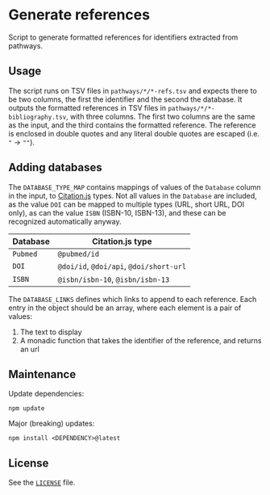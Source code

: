 # Generate references

Script to generate formatted references for identifiers extracted from pathways.

## Usage

The script runs on TSV files in `pathways/*/*-refs.tsv` and expects there to be
two columns, the first the identifier and the second the database. It outputs
the formatted references in TSV files in `pathways/*/*-bibliography.tsv`, with
three columns. The first two columns are the same as the input, and the third
contains the formatted reference. The reference is enclosed in double quotes and
any literal double quotes are escaped (i.e. `"` → `""`).

## Adding databases

The `DATABASE_TYPE_MAP` contains mappings of values of the `Database` column in
the input, to [Citation.js](https://citation.js.org/) types. Not all values in
the `Database` are included, as the value `DOI` can be mapped to multiple types
(URL, short URL, DOI only), as can the value `ISBN` (ISBN-10, ISBN-13), and these
can be recognized automatically anyway.

| Database | Citation.js type |
|----------|------------------|
| `Pubmed` | `@pubmed/id`     |
| `DOI`    | `@doi/id`, `@doi/api`, `@doi/short-url` |
| `ISBN`   | `@isbn/isbn-10`, `@isbn/isbn-13` |

The `DATABASE_LINKS` defines which links to append to each reference. Each entry
in the object should be an array, where each element is a pair of values:

  1. The text to display
  2. A monadic function that takes the identifier of the reference, and returns
     an url

## Maintenance

Update dependencies:

    npm update

Major (breaking) updates:

    npm install <DEPENDENCY>@latest

## License

See the [`LICENSE`](./LICENSE) file.
